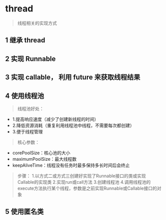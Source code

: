 # thread

> 线程相关的实现方式

## 1 继承 thread

## 2 实现 Runnable

## 3 实现 callable， 利用 future 来获取线程结果

## 4 使用线程池

> 线程池好处：

* 1.提高响应速度（减少了创建新线程的时间）
* 2.降低资源消耗（重复利用线程池中线程，不需要每次都创建）
* 3.便于线程管理

> 核心参数：

* corePoolSize：核心池的大小
* maximumPoolSize：最大线程数
* keepAliveTime：线程没有任务时最多保持多长时间后会终止

> 步骤：
> 1.以方式二或方式三创建好实现了Runnable接口的类或实现Callable的实现类
> 2.实现run或call方法
> 3.创建线程池
> 4.调用线程池的execute方法执行某个线程，参数是之前实现Runnable或Callable接口的对象

## 5 使用匿名类


